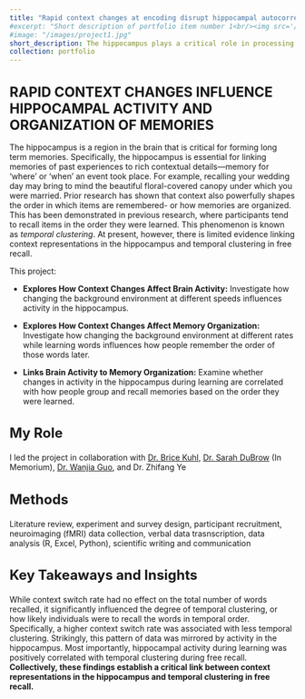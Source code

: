 ```yaml
---
title: "Rapid context changes at encoding disrupt hippocampal autocorrelation and reduce temporal clustering of free recall"
#excerpt: "Short description of portfolio item number 1<br/><img src='/images/500x300.png'>"
#image: "/images/project1.jpg"
short_description: The hippocampus plays a critical role in processing contextual information. Additionally, context powerfully shapes how our memories are organized. In this study, we establish a link between context representations in the hippocampus and memory organization.   
collection: portfolio
---
```


<h1 style="font-size:24px;">RAPID CONTEXT CHANGES INFLUENCE HIPPOCAMPAL ACTIVITY AND ORGANIZATION OF MEMORIES</h1>


The hippocampus is a region in the brain that is critical for forming long term memories. Specifically, the hippocampus is essential for linking memories of past experiences to rich contextual details—memory for ‘where’ or ‘when’ an event took place. For example, recalling your wedding day may bring to mind the beautiful floral-covered canopy under which you were married. Prior research has shown that context also powerfully shapes the order in which items are remembered- or how memories are organized. This has been demonstrated in previous research, where participants tend to recall items in the order they were learned. This phenomenon is known as _temporal clustering_. At present, however, there is limited evidence linking context representations in the hippocampus and temporal clustering in free recall.

This project:

* **Explores How Context Changes Affect Brain Activity:** Investigate how changing the background environment at different speeds influences activity in the hippocampus.

* **Explores How Context Changes Affect Memory Organization:** Investigate how changing the background environment at different rates while learning words influences how people remember the order of those words later.

* **Links Brain Activity to Memory Organization:** Examine whether changes in activity in the hippocampus during learning are correlated with how people group and recall memories based on the order they were learned.

<h2 style="font-size:24px;">My Role</h2>

I led the project in collaboration with [Dr. Brice Kuhl](https://kuhllab.com/), [Dr. Sarah DuBrow](https://www.dubrowlab.org/) (In Memorium), [Dr. Wanjia Guo](https://wanjiag.github.io/), and Dr. Zhifang Ye


<h2 style="font-size:24px;">Methods</h2>

Literature review, experiment and survey design, participant recruitment, neuroimaging (fMRI) data collection, verbal data trasnscription, data analysis (R, Excel, Python), scientific writing and communication 

<h2 style="font-size:24px;">Key Takeaways and Insights</h2>

While context switch rate had no effect on the total number of words recalled, it significantly influenced the degree of temporal clustering, or how likely individuals were to recall the words in temporal order. Specifically, a higher context switch rate was associated with less temporal clustering. Strikingly, this pattern of data was mirrored by activity in the hippocampus. Most importantly, hippocampal activity during learning was positively correlated with temporal clustering during free recall. **Collectively, these findings establish a critical link between context representations in the hippocampus and temporal clustering in free recall.**
